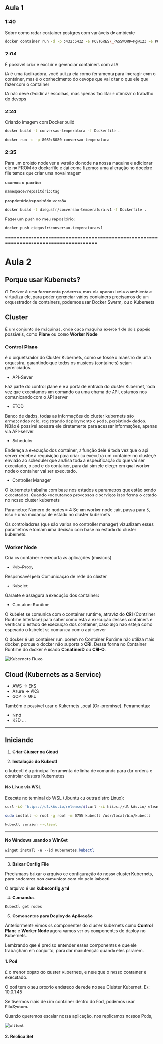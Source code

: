 ## Aula 1


### 1:40

Sobre como rodar container postgres com variáveis de ambiente

```bash
docker container run -d -p 5432:5432 -e POSTGRES\_PASSWORD=Pg@123 -e POSTGRES\_USER=maratona -e POSTGRES\_DB=maratona postgres
```

### 2:04

É possível criar e excluir e gerenciar containers com a IA

IA é uma facilitadora, você utiliza ela como ferramenta para interagir com o container, mas é o conhecimento do devops que vai ditar o que ele que fazer com o container

IA não deve decidir as escolhas, mas apenas facilitar e otimizar o trabalho do devops


### 2:24

Criando imagem com Docker build

```bash
docker build -t conversao-temperatura -f Dockerfile .
```

```bash
docker run -d -p 8080:8080 conversao-temperatura
```


### 2:35


Para um projeto node ver a versão do node na nossa maquina e adicionar ele no FROM do dockerfile e dai como fizemos uma alteração no docekre file temos que criar uma nova imagem

usamos o padrão:


```bash
namespace/repositório:tag
```

proprietário/repositório:versão


```bash
docker build -t diegusfr/conversao-temperatura:v1 -f Dockerfile .
```

Fazer um push no meu repositório:


```bash
docker push diegusfr/conversao-temperatura:v1
```


**=====================================================================================**



# **Aula 2**



## Porque usar Kubernets?

O Docker é uma ferramenta poderosa, mas ele apenas isola o ambiente e virtualiza ele, para poder gerenciar vários containers precisamos de um orquestrador de containers, podemos usar Docker Swarm, ou o Kubernets 


## Cluster

É um conjunto de máquinas, onde cada maquina exerce 1 de dois papeis possiveis, como **Plane** ou como  **Worker Node**

### Control Plane

é o orquetsrador do Cluster Kubernets, como se fosse o maestro de uma orquestra, garantindo que todos os musicos (containers) sejam gerenciados.

  - API-Sever

Faz parte do control plane e é a porta de entrada do cluster Kubernet, toda vez que executamos um comando ou uma chama de API, estamos nos comunicando com o API server 

  - ETCD

Banco de dados, todas as informações do cluster kubernets são armazendas nele, registrando deployments e pods, persistindo dados.
NBão é possivel acessra ele diretamente para acessar informações, apenas via API-server

  - Scheduler

Endereça a execução dos container, a função dele é toda vez que o api server recebe a requisição para criar ou executra um container no cluster,é enviado ao scheduler que analisa toda a especificação do que vai ser executado, o pod e do container, para dai sim ele eleger em qual worker node o container vai ser executado.

  - Controller Manager

O kubernets trabalha com base nos estados e parametros que estão sendo executados.
Quando executamos processos e serviços isso forma o estado no nosso cluster kubernets 

Parametro: Numero de nodes = 4
Se um worker node cair, passa para 3, isso é uma mudança de estado no cluster kubernets

Os controladores (que são varios no controller manager) vizualizam esses parametros e tomam uma decisão com base no estado do cluster kubernets.



### Worker Node

Cria os container e execurta as aplicações (musicos)

  - Kub-Proxy

Responsavél pela Comunicação de rede do cluster

  - Kubelet

Garante e assegura a execução dos containers

  - Container Runtime

O kubelet se comunica com o container runtime, atravéz do **CRI** (Container Runtime Interface) para saber como esta a execução desses containers e verificar o estado de execiução dos container, caso algo não esteja como esperado o kubelet se comunica com o api-server

O docker é um container run, porem no Container Runtime não utiliza mais docker, porque o docker não suporta o **CRI**. Dessa forma no Container Runtime do docker é usado **ConatinerD** ou **CRI-O**.

![Kubernets Fluxo](images/kubernets_fluxo.png)


## Cloud (Kubernets as a Service)

  - AWS -> EKS
  - Azure -> AKS
  - GCP -> GKE

Também é possivel usar o Kubernets Local (On-premisse). Ferramentas:

  - Kind
  - K3D
  ...

---

## Iniciando 

  1. **Criar Cluster na Cloud**

  2. **Instalação do Kubectl**

o kubectl é a principal ferramenta de linha de comando para dar ordens e controlar clusters Kubernetes.

#### **No Linux via WSL**

Execute no terminal do WSL (Ubuntu ou outra distro Linux):

```bash
curl -LO "https://dl.k8s.io/release/$(curl -sL https://dl.k8s.io/release/stable.txt)/bin/linux/amd64/kubectl"

sudo install -o root -g root -m 0755 kubectl /usr/local/bin/kubectl

kubectl version --client
```

---

#### **No Windows usando o WinGet**

```powershell
winget install -e --id Kubernetes.kubectl
```

---


 3. **Baixar Config File**

 Precismaos baixar o arquivo de configuração do nosso cluster Kubernets, para podemros nos comunicar com ele pelo kubectl.

 O arquivo é um **kubeconfig.yml**

  4.  **Comandos**

```bash
Kubectl get nodes
```

5. **Comonentes para Deploy da Aplicação**

Anteriormente vimos os componentes do cluster kubernets como **Control Plane** e **Worker Node** agora vamos ver os componentes de deploy no Kubernets.

Lembrando que é preciso entender esses componentes e que ele trabalçham em conjunto, para dar manutenção quando eles pararem.


#### **1. Pod**

É o menor objeto do cluster Kubernets, é nele que o nosso container é executado.

O pod tem o seu proprio endereço de rede no seu Cluister Kubernet. Ex: 10.0.1.45

Se tivermos mais de uim container dentro do Pod, podemos usar FileSystem.

Quando queremos escalar nossa aplicação, nos replicamos nossos Pods, 

![alt text](images/pod.png)

#### **2. Replica Set**













